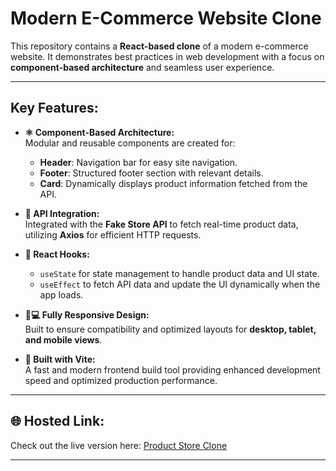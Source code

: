 # Modern E-Commerce Website Clone

This repository contains a **React-based clone** of a modern e-commerce website. It demonstrates best practices in web development with a focus on **component-based architecture** and seamless user experience.

---

## Key Features:
- **⚛️ Component-Based Architecture:**  
  Modular and reusable components are created for:
  - **Header**: Navigation bar for easy site navigation.
  - **Footer**: Structured footer section with relevant details.
  - **Card**: Dynamically displays product information fetched from the API.

- **📡 API Integration:**  
  Integrated with the **Fake Store API** to fetch real-time product data, utilizing **Axios** for efficient HTTP requests.

- **🔄 React Hooks:**  
  - `useState` for state management to handle product data and UI state.
  - `useEffect` to fetch API data and update the UI dynamically when the app loads.

- **📱💻 Fully Responsive Design:**  
  Built to ensure compatibility and optimized layouts for **desktop, tablet, and mobile views**.

- **🚀 Built with Vite:**  
  A fast and modern frontend build tool providing enhanced development speed and optimized production performance.

---

## 🌐 Hosted Link:
Check out the live version here: [Product Store Clone](https://assgnt13.netlify.app/)

---

